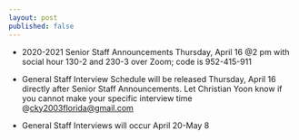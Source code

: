 ```yaml
---
layout: post
published: false
---
```

- 2020-2021 Senior Staff Announcements Thursday, April 16 @2 pm with social hour 130-2 and 230-3 over Zoom; code is 952-415-911

- General Staff Interview Schedule will be released Thursday, April 16 directly after Senior Staff Announcements. Let Christian Yoon know if you cannot make your specific interview time @cky2003florida@gmail.com

- General Staff Interviews will occur April 20-May 8